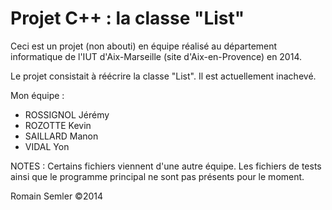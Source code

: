 Projet C++ : la classe "List"
=====================

Ceci est un projet (non abouti) en équipe réalisé au département informatique de l'IUT d'Aix-Marseille (site d'Aix-en-Provence) en 2014.

Le projet consistait à réécrire la classe "List". Il est actuellement inachevé.

Mon équipe :
- ROSSIGNOL Jérémy
- ROZOTTE Kevin
- SAILLARD Manon
- VIDAL Yon

NOTES : Certains fichiers viennent d'une autre équipe. Les fichiers de tests ainsi que le programme principal ne sont pas présents pour le moment.

Romain Semler ©2014
